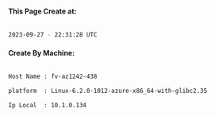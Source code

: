 
   
#### This Page Create at:

```bash

2023-09-27 - 22:31:28 UTC

```

#### Create By Machine:

```bash

Host Name : fv-az1242-438

platform  : Linux-6.2.0-1012-azure-x86_64-with-glibc2.35

Ip Local  : 10.1.0.134

```

